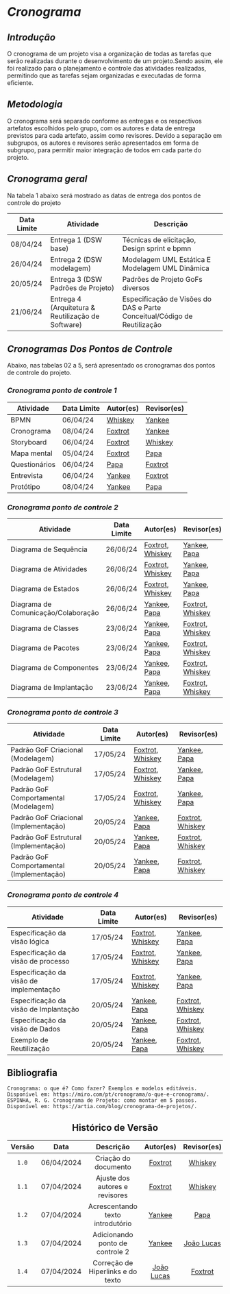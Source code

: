 # <a>*Cronograma*</a>

## <a>*Introdução*</a>

 <p> O cronograma de um projeto visa a organização de todas as tarefas que serão realizadas durante o desenvolvimento de um projeto.Sendo assim, ele foi realizado para o planejamento e controle das atividades realizadas, permitindo que as tarefas sejam organizadas e executadas de forma eficiente. </p>


## <a>*Metodologia*</a>

 O cronograma será separado conforme as entregas e os respectivos artefatos escolhidos pelo grupo, com os autores e data de entrega previstos para cada artefato, assim como revisores. Devido a separação em subgrupos, os autores e revisores serão apresentados em forma de subgrupo, para permitir maior integração de todos em cada parte do projeto.

## <a>*Cronograma geral*</a>

Na tabela 1 abaixo será mostrado as datas de entrega dos pontos de controle do projeto

| Data Limite | Atividade                                          | Descrição                                                                 |
| ----------- | -------------------------------------------------- | ------------------------------------------------------------------------- |
| 08/04/24    | Entrega 1 (DSW base)                               | Técnicas de elicitação, Design sprint e bpmn                              |
| 26/04/24    | Entrega 2 (DSW modelagem)                          | Modelagem UML Estática E Modelagem UML Dinâmica                           |
| 20/05/24    | Entrega 3 (DSW Padrões de Projeto)                 | Padrões de Projeto GoFs diversos                                          |
| 21/06/24    | Entrega 4 (Arquitetura & Reutilização de Software) | Especificação de Visões do DAS e  Parte Conceitual/Código de Reutilização |

## <a>*Cronogramas Dos Pontos de Controle*</a>

Abaixo, nas tabelas 02 a 5, será apresentado os cronogramas dos pontos de controle do projeto.

### <a>*Cronograma ponto de controle 1*</a>

| Atividade     | Data Limite | Autor(es)                             | Revisor(es)                           |
| ------------- | ----------- | ------------------------------------- | ------------------------------------- |
| BPMN          | 06/04/24    | [Whiskey](../../Subgrupos/Whiskey.md) | [Yankee](../../Subgrupos/Yankee.md)   |
| Cronograma    | 08/04/24    | [Foxtrot](../../Subgrupos/Foxtrot.md) | [Yankee](../../Subgrupos/Yankee.md)   |
| Storyboard    | 06/04/24    | [Foxtrot](../../Subgrupos/Foxtrot.md) | [Whiskey](../../Subgrupos/Whiskey.md) |
| Mapa mental   | 05/04/24    | [Foxtrot](../../Subgrupos/Foxtrot.md) | [Papa](../../Subgrupos/Papa.md)       |
| Questionários | 06/04/24    | [Papa](../../Subgrupos/Papa.md)       | [Foxtrot](../../Subgrupos/Foxtrot.md) |
| Entrevista    | 06/04/24    | [Yankee](../../Subgrupos/Yankee.md)   | [Foxtrot](../../Subgrupos/Foxtrot.md) |
| Protótipo     | 08/04/24    | [Yankee](../../Subgrupos/Yankee.md)   | [Papa](../../Subgrupos/Papa.md)       |



### <a>*Cronograma ponto de controle 2*</a>

| Atividade                           | Data Limite | Autor(es)                                                                    | Revisor(es)                                                                  |
| ----------------------------------- | ----------- | ---------------------------------------------------------------------------- | ---------------------------------------------------------------------------- |
| Diagrama de Sequência               | 26/06/24    | [Foxtrot](../../Subgrupos/Foxtrot.md), [Whiskey](../../Subgrupos/Whiskey.md) | [Yankee](../../Subgrupos/Yankee.md), [Papa](../../Subgrupos/Papa.md)         |
| Diagrama de Atividades              | 26/06/24    | [Foxtrot](../../Subgrupos/Foxtrot.md), [Whiskey](../../Subgrupos/Whiskey.md) | [Yankee](../../Subgrupos/Yankee.md), [Papa](../../Subgrupos/Papa.md)         |
| Diagrama de Estados                 | 26/06/24    | [Foxtrot](../../Subgrupos/Foxtrot.md), [Whiskey](../../Subgrupos/Whiskey.md) | [Yankee](../../Subgrupos/Yankee.md), [Papa](../../Subgrupos/Papa.md)         |
| Diagrama de Comunicação/Colaboração | 26/06/24    | [Yankee](../../Subgrupos/Yankee.md), [Papa](../../Subgrupos/Papa.md)         | [Foxtrot](../../Subgrupos/Foxtrot.md), [Whiskey](../../Subgrupos/Whiskey.md) |
| Diagrama de Classes                 | 23/06/24    | [Yankee](../../Subgrupos/Yankee.md), [Papa](../../Subgrupos/Papa.md)         | [Foxtrot](../../Subgrupos/Foxtrot.md), [Whiskey](../../Subgrupos/Whiskey.md) |
| Diagrama de Pacotes                 | 23/06/24    | [Yankee](../../Subgrupos/Yankee.md), [Papa](../../Subgrupos/Papa.md)         | [Foxtrot](../../Subgrupos/Foxtrot.md), [Whiskey](../../Subgrupos/Whiskey.md) |
| Diagrama de Componentes             | 23/06/24    | [Yankee](../../Subgrupos/Yankee.md), [Papa](../../Subgrupos/Papa.md)         | [Foxtrot](../../Subgrupos/Foxtrot.md), [Whiskey](../../Subgrupos/Whiskey.md) |
| Diagrama de Implantação             | 23/06/24    | [Yankee](../../Subgrupos/Yankee.md), [Papa](../../Subgrupos/Papa.md)         | [Foxtrot](../../Subgrupos/Foxtrot.md), [Whiskey](../../Subgrupos/Whiskey.md) |





### <a>*Cronograma ponto de controle 3*</a>

| Atividade                                 | Data Limite | Autor(es)                                                                    | Revisor(es)                                                                  |
| ----------------------------------------- | ----------- | ---------------------------------------------------------------------------- | ---------------------------------------------------------------------------- |
| Padrão GoF Criacional (Modelagem)         | 17/05/24    | [Foxtrot](../../Subgrupos/Foxtrot.md), [Whiskey](../../Subgrupos/Whiskey.md) | [Yankee](../../Subgrupos/Yankee.md), [Papa](../../Subgrupos/Papa.md)         |
| Padrão GoF Estrutural (Modelagem)         | 17/05/24    | [Foxtrot](../../Subgrupos/Foxtrot.md), [Whiskey](../../Subgrupos/Whiskey.md) | [Yankee](../../Subgrupos/Yankee.md), [Papa](../../Subgrupos/Papa.md)         |
| Padrão GoF Comportamental (Modelagem)     | 17/05/24    | [Foxtrot](../../Subgrupos/Foxtrot.md), [Whiskey](../../Subgrupos/Whiskey.md) | [Yankee](../../Subgrupos/Yankee.md), [Papa](../../Subgrupos/Papa.md)         |
| Padrão GoF Criacional (Implementação)     | 20/05/24    | [Yankee](../../Subgrupos/Yankee.md), [Papa](../../Subgrupos/Papa.md)         | [Foxtrot](../../Subgrupos/Foxtrot.md), [Whiskey](../../Subgrupos/Whiskey.md) |
| Padrão GoF Estrutural (Implementação)     | 20/05/24    | [Yankee](../../Subgrupos/Yankee.md), [Papa](../../Subgrupos/Papa.md)         | [Foxtrot](../../Subgrupos/Foxtrot.md), [Whiskey](../../Subgrupos/Whiskey.md) |
| Padrão GoF Comportamental (Implementação) | 20/05/24    | [Yankee](../../Subgrupos/Yankee.md), [Papa](../../Subgrupos/Papa.md)         | [Foxtrot](../../Subgrupos/Foxtrot.md), [Whiskey](../../Subgrupos/Whiskey.md) |


### <a>*Cronograma ponto de controle 4*</a>

| Atividade                               | Data Limite | Autor(es)                                                                    | Revisor(es)                                                                  |
| --------------------------------------- | ----------- | ---------------------------------------------------------------------------- | ---------------------------------------------------------------------------- |
| Especificação da visão lógica           | 17/05/24    | [Foxtrot](../../Subgrupos/Foxtrot.md), [Whiskey](../../Subgrupos/Whiskey.md) | [Yankee](../../Subgrupos/Yankee.md), [Papa](../../Subgrupos/Papa.md)         |
| Especificação da visão de processo      | 17/05/24    | [Foxtrot](../../Subgrupos/Foxtrot.md), [Whiskey](../../Subgrupos/Whiskey.md) | [Yankee](../../Subgrupos/Yankee.md), [Papa](../../Subgrupos/Papa.md)         |
| Especificação da visão de implementação | 17/05/24    | [Foxtrot](../../Subgrupos/Foxtrot.md), [Whiskey](../../Subgrupos/Whiskey.md) | [Yankee](../../Subgrupos/Yankee.md), [Papa](../../Subgrupos/Papa.md)         |
| Especificação da visão de Implantação   | 20/05/24    | [Yankee](../../Subgrupos/Yankee.md), [Papa](../../Subgrupos/Papa.md)         | [Foxtrot](../../Subgrupos/Foxtrot.md), [Whiskey](../../Subgrupos/Whiskey.md) |
| Especificação da visão de Dados         | 20/05/24    | [Yankee](../../Subgrupos/Yankee.md), [Papa](../../Subgrupos/Papa.md)         | [Foxtrot](../../Subgrupos/Foxtrot.md), [Whiskey](../../Subgrupos/Whiskey.md) |
| Exemplo de Reutilização                 | 20/05/24    | [Yankee](../../Subgrupos/Yankee.md), [Papa](../../Subgrupos/Papa.md)         | [Foxtrot](../../Subgrupos/Foxtrot.md), [Whiskey](../../Subgrupos/Whiskey.md) |



## <a>**Bibliografia**</a>

    Cronograma: o que é? Como fazer? Exemplos e modelos editáveis. Disponível em: https://miro.com/pt/cronograma/o-que-e-cronograma/.
    ESPINHA, R. G. Cronograma de Projeto: como montar em 5 passos. Disponível em: https://artia.com/blog/cronograma-de-projetos/.

<center>

## <a>**Histórico de Versão**</a>

| Versão |    Data    |             Descrição             |                    Autor(es)                     |                   Revisor(es)                    |
| :----: | :--------: | :-------------------------------: | :----------------------------------------------: | :----------------------------------------------: |
| `1.0`  | 06/04/2024 |       Criação do documento        |      [Foxtrot](../../Subgrupos/Foxtrot.md)       |      [Whiskey](../../Subgrupos/Whiskey.md)       |
| `1.1`  | 07/04/2024 |  Ajuste dos autores e revisores   |      [Foxtrot](../../Subgrupos/Foxtrot.md)       |      [Whiskey](../../Subgrupos/Whiskey.md)       |
| `1.2`  | 07/04/2024 | Acrescentando texto introdutório  |       [Yankee](../../Subgrupos/Yankee.md)        |         [Papa](../../Subgrupos/Papa.md)          |
| `1.3`  | 07/04/2024 |  Adicionando ponto de controle 2  |       [Yankee](../../Subgrupos/Yankee.md)        | [João Lucas](https://github.com/VasconcelosJoao) |
| `1.4`  | 07/04/2024 | Correção de Hiperlinks e do texto | [João Lucas](https://github.com/VasconcelosJoao) |      [Foxtrot](../../Subgrupos/Foxtrot.md)       |

</center>